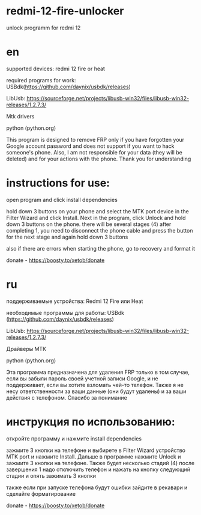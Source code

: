 # redmi-12-fire-unlocker
unlock programm for redmi 12

# en

supported devices: redmi 12 fire or heat

required programs for work: USBdk(https://github.com/daynix/usbdk/releases)

LibUsb: https://sourceforge.net/projects/libusb-win32/files/libusb-win32-releases/1.2.7.3/

Mtk drivers

python (python.org)

This program is designed to remove FRP only if you have forgotten your Google account password and does not support if you want to hack someone's phone. Also, I am not responsible for your data (they will be deleted) and for your actions with the phone. 
Thank you for understanding


# instructions for use:

open program and click install dependencies

hold down 3 buttons on your phone and select the MTK port device in the Filter Wizard and click Install. Next in the program, click Unlock and hold down 3 buttons on the phone.
there will be several stages (4) after completing 1, you need to disconnect the phone cable and press the button for the next stage and again hold down 3 buttons

also if there are errors when starting the phone, go to recovery and format it

donate - https://boosty.to/xetob/donate

# ru

поддерживаемые устройства: Redmi 12 Fire или Heat

необходимые программы для работы: USBdk (https://github.com/daynix/usbdk/releases)

LibUsb: https://sourceforge.net/projects/libusb-win32/files/libusb-win32-releases/1.2.7.3/

Драйверы МТК

python (python.org)



Эта программа предназначена для удаления FRP только в том случае, если вы забыли пароль своей учетной записи Google, и не поддерживает, если вы хотите взломать чей-то телефон. Также я не несу ответственности за ваши данные (они будут удалены) и за ваши действия с телефоном. 
Спасибо за понимание

# инструкция по использованию:

откройте программу и нажмите install dependencies

зажмите 3 кнопки на телефоне и выбирете в Filter Wizard устройство MTK port и нажмите Install. Дальше в программе нажмите Unlock и зажмите 3 кнопки на телефоне. Также
будет несколько стадий (4) после завершения 1 надо отключить телефон и нажать на кнопку следующий стадии и опять зажимать 3 кнопки

также если при запуске телефона будут ошибки зайдите в рекавари и сделайте форматирование

donate - https://boosty.to/xetob/donate
